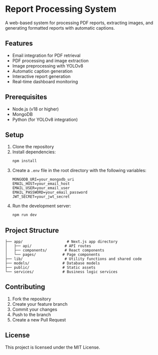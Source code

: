 # Report Processing System

A web-based system for processing PDF reports, extracting images, and generating formatted reports with automatic captions.

## Features

- Email integration for PDF retrieval
- PDF processing and image extraction
- Image preprocessing with YOLOv8
- Automatic caption generation
- Interactive report generation
- Real-time dashboard monitoring

## Prerequisites

- Node.js (v18 or higher)
- MongoDB
- Python (for YOLOv8 integration)

## Setup

1. Clone the repository
2. Install dependencies:
   ```bash
   npm install
   ```
3. Create a `.env` file in the root directory with the following variables:
   ```
   MONGODB_URI=your_mongodb_uri
   EMAIL_HOST=your_email_host
   EMAIL_USER=your_email_user
   EMAIL_PASSWORD=your_email_password
   JWT_SECRET=your_jwt_secret
   ```
4. Run the development server:
   ```bash
   npm run dev
   ```

## Project Structure

```
├── app/                    # Next.js app directory
│   ├── api/               # API routes
│   ├── components/        # React components
│   └── pages/            # Page components
├── lib/                   # Utility functions and shared code
├── models/               # Database models
├── public/               # Static assets
└── services/             # Business logic services
```

## Contributing

1. Fork the repository
2. Create your feature branch
3. Commit your changes
4. Push to the branch
5. Create a new Pull Request

## License

This project is licensed under the MIT License. 